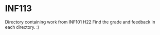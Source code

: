 # INF113
Directory containing work from INF101 H22
Find the grade and feedback in each directory. :)
